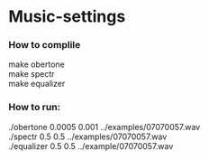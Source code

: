 # Music-settings  
### How to complile  
make obertone  
make spectr  
make equalizer
###  How to run:  
./obertone 0.0005 0.001 ../examples/07070057.wav  
./spectr 0.5 0.5 ../examples/07070057.wav  
./equalizer 0.5 0.5 ../example/07070057.wav
